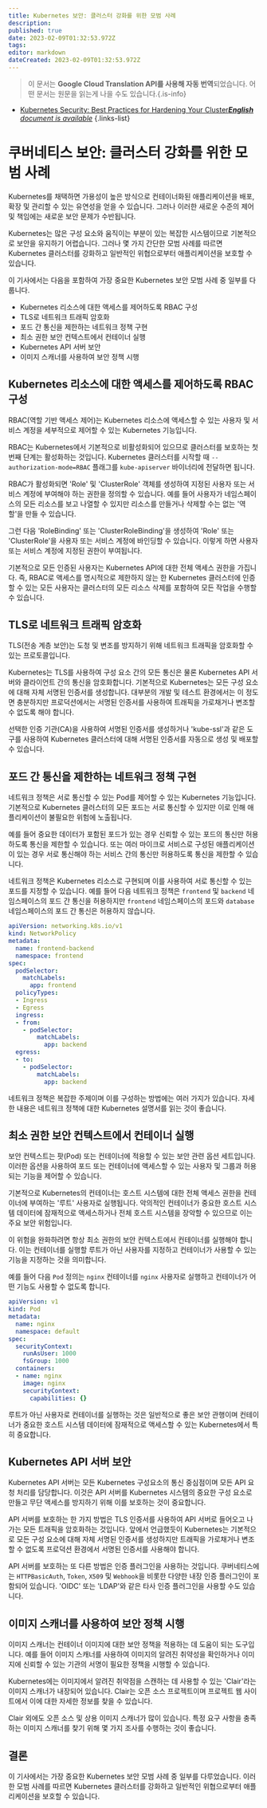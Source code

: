 ```yaml
---
title: Kubernetes 보안: 클러스터 강화를 위한 모범 사례
description: 
published: true
date: 2023-02-09T01:32:53.972Z
tags: 
editor: markdown
dateCreated: 2023-02-09T01:32:53.972Z
---
```


> 이 문서는 **Google Cloud Translation API를 사용해 자동 번역**되었습니다.
어떤 문서는 원문을 읽는게 나을 수도 있습니다.{.is-info}



- [Kubernetes Security: Best Practices for Hardening Your Cluster***English** document is available*](/en/Knowledge-base/Kubernetes/kubernetes-security-best-practices-for-hardening-your-cluster)
{.links-list}


# 쿠버네티스 보안: 클러스터 강화를 위한 모범 사례

Kubernetes를 채택하면 가용성이 높은 방식으로 컨테이너화된 애플리케이션을 배포, 확장 및 관리할 수 있는 유연성을 얻을 수 있습니다. 그러나 이러한 새로운 수준의 제어 및 책임에는 새로운 보안 문제가 수반됩니다.

Kubernetes는 많은 구성 요소와 움직이는 부분이 있는 복잡한 시스템이므로 기본적으로 보안을 유지하기 어렵습니다. 그러나 몇 가지 간단한 모범 사례를 따르면 Kubernetes 클러스터를 강화하고 일반적인 위협으로부터 애플리케이션을 보호할 수 있습니다.

이 기사에서는 다음을 포함하여 가장 중요한 Kubernetes 보안 모범 사례 중 일부를 다룹니다.

* Kubernetes 리소스에 대한 액세스를 제어하도록 RBAC 구성
* TLS로 네트워크 트래픽 암호화
* 포드 간 통신을 제한하는 네트워크 정책 구현
* 최소 권한 보안 컨텍스트에서 컨테이너 실행
* Kubernetes API 서버 보안
* 이미지 스캐너를 사용하여 보안 정책 시행

## Kubernetes 리소스에 대한 액세스를 제어하도록 RBAC 구성

RBAC(역할 기반 액세스 제어)는 Kubernetes 리소스에 액세스할 수 있는 사용자 및 서비스 계정을 세부적으로 제어할 수 있는 Kubernetes 기능입니다.

RBAC는 Kubernetes에서 기본적으로 비활성화되어 있으므로 클러스터를 보호하는 첫 번째 단계는 활성화하는 것입니다. Kubernetes 클러스터를 시작할 때 `--authorization-mode=RBAC` 플래그를 `kube-apiserver` 바이너리에 전달하면 됩니다.

RBAC가 활성화되면 'Role' 및 'ClusterRole' 객체를 생성하여 지정된 사용자 또는 서비스 계정에 부여해야 하는 권한을 정의할 수 있습니다. 예를 들어 사용자가 네임스페이스의 모든 리소스를 보고 나열할 수 있지만 리소스를 만들거나 삭제할 수는 없는 '역할'을 만들 수 있습니다.

그런 다음 'RoleBinding' 또는 'ClusterRoleBinding'을 생성하여 'Role' 또는 'ClusterRole'을 사용자 또는 서비스 계정에 바인딩할 수 있습니다. 이렇게 하면 사용자 또는 서비스 계정에 지정된 권한이 부여됩니다.

기본적으로 모든 인증된 사용자는 Kubernetes API에 대한 전체 액세스 권한을 가집니다. 즉, RBAC로 액세스를 명시적으로 제한하지 않는 한 Kubernetes 클러스터에 인증할 수 있는 모든 사용자는 클러스터의 모든 리소스 삭제를 포함하여 모든 작업을 수행할 수 있습니다.

## TLS로 네트워크 트래픽 암호화

TLS(전송 계층 보안)는 도청 및 변조를 방지하기 위해 네트워크 트래픽을 암호화할 수 있는 프로토콜입니다.

Kubernetes는 TLS를 사용하여 구성 요소 간의 모든 통신은 물론 Kubernetes API 서버와 클라이언트 간의 통신을 암호화합니다. 기본적으로 Kubernetes는 모든 구성 요소에 대해 자체 서명된 인증서를 생성합니다. 대부분의 개발 및 테스트 환경에서는 이 정도면 충분하지만 프로덕션에서는 서명된 인증서를 사용하여 트래픽을 가로채거나 변조할 수 없도록 해야 합니다.

선택한 인증 기관(CA)을 사용하여 서명된 인증서를 생성하거나 'kube-ssl'과 같은 도구를 사용하여 Kubernetes 클러스터에 대해 서명된 인증서를 자동으로 생성 및 배포할 수 있습니다.

## 포드 간 통신을 제한하는 네트워크 정책 구현

네트워크 정책은 서로 통신할 수 있는 Pod를 제어할 수 있는 Kubernetes 기능입니다. 기본적으로 Kubernetes 클러스터의 모든 포드는 서로 통신할 수 있지만 이로 인해 애플리케이션이 불필요한 위험에 노출됩니다.

예를 들어 중요한 데이터가 포함된 포드가 있는 경우 신뢰할 수 있는 포드의 통신만 허용하도록 통신을 제한할 수 있습니다. 또는 여러 마이크로 서비스로 구성된 애플리케이션이 있는 경우 서로 통신해야 하는 서비스 간의 통신만 허용하도록 통신을 제한할 수 있습니다.

네트워크 정책은 Kubernetes 리소스로 구현되며 이를 사용하여 서로 통신할 수 있는 포드를 지정할 수 있습니다. 예를 들어 다음 네트워크 정책은 `frontend` 및 `backend` 네임스페이스의 포드 간 통신을 허용하지만 `frontend` 네임스페이스의 포드와 `database` 네임스페이스의 포드 간 통신은 허용하지 않습니다.

```yaml
apiVersion: networking.k8s.io/v1
kind: NetworkPolicy
metadata:
  name: frontend-backend
  namespace: frontend
spec:
  podSelector:
    matchLabels:
      app: frontend
  policyTypes:
  - Ingress
  - Egress
  ingress:
  - from:
    - podSelector:
        matchLabels:
          app: backend
  egress:
  - to:
    - podSelector:
        matchLabels:
          app: backend
```

네트워크 정책은 복잡한 주제이며 이를 구성하는 방법에는 여러 가지가 있습니다. 자세한 내용은 네트워크 정책에 대한 Kubernetes 설명서를 읽는 것이 좋습니다.

## 최소 권한 보안 컨텍스트에서 컨테이너 실행

보안 컨텍스트는 팟(Pod) 또는 컨테이너에 적용할 수 있는 보안 관련 옵션 세트입니다. 이러한 옵션을 사용하여 포드 또는 컨테이너에 액세스할 수 있는 사용자 및 그룹과 허용되는 기능을 제어할 수 있습니다.

기본적으로 Kubernetes의 컨테이너는 호스트 시스템에 대한 전체 액세스 권한을 컨테이너에 부여하는 '루트' 사용자로 실행됩니다. 악의적인 컨테이너가 중요한 호스트 시스템 데이터에 잠재적으로 액세스하거나 전체 호스트 시스템을 장악할 수 있으므로 이는 주요 보안 위험입니다.

이 위험을 완화하려면 항상 최소 권한의 보안 컨텍스트에서 컨테이너를 실행해야 합니다. 이는 컨테이너를 실행할 루트가 아닌 사용자를 지정하고 컨테이너가 사용할 수 있는 기능을 지정하는 것을 의미합니다.

예를 들어 다음 `Pod` 정의는 `nginx` 컨테이너를 `nginx` 사용자로 실행하고 컨테이너가 어떤 기능도 사용할 수 없도록 합니다.

```yaml
apiVersion: v1
kind: Pod
metadata:
  name: nginx
  namespace: default
spec:
  securityContext:
    runAsUser: 1000
    fsGroup: 1000
  containers:
  - name: nginx
    image: nginx
    securityContext:
      capabilities: {}
```

루트가 아닌 사용자로 컨테이너를 실행하는 것은 일반적으로 좋은 보안 관행이며 컨테이너가 중요한 호스트 시스템 데이터에 잠재적으로 액세스할 수 있는 Kubernetes에서 특히 중요합니다.

## Kubernetes API 서버 보안

Kubernetes API 서버는 모든 Kubernetes 구성요소의 통신 중심점이며 모든 API 요청 처리를 담당합니다. 이것은 API 서버를 Kubernetes 시스템의 중요한 구성 요소로 만들고 무단 액세스를 방지하기 위해 이를 보호하는 것이 중요합니다.

API 서버를 보호하는 한 가지 방법은 TLS 인증서를 사용하여 API 서버로 들어오고 나가는 모든 트래픽을 암호화하는 것입니다. 앞에서 언급했듯이 Kubernetes는 기본적으로 모든 구성 요소에 대해 자체 서명된 인증서를 생성하지만 트래픽을 가로채거나 변조할 수 없도록 프로덕션 환경에서 서명된 인증서를 사용해야 합니다.

API 서버를 보호하는 또 다른 방법은 인증 플러그인을 사용하는 것입니다. 쿠버네티스에는 `HTTPBasicAuth`, `Token`, `X509` 및 `Webhook`을 비롯한 다양한 내장 인증 플러그인이 포함되어 있습니다. 'OIDC' 또는 'LDAP'와 같은 타사 인증 플러그인을 사용할 수도 있습니다.

## 이미지 스캐너를 사용하여 보안 정책 시행

이미지 스캐너는 컨테이너 이미지에 대한 보안 정책을 적용하는 데 도움이 되는 도구입니다. 예를 들어 이미지 스캐너를 사용하여 이미지의 알려진 취약성을 확인하거나 이미지에 신뢰할 수 있는 기관의 서명이 필요한 정책을 시행할 수 있습니다.

Kubernetes에는 이미지에서 알려진 취약점을 스캔하는 데 사용할 수 있는 'Clair'라는 이미지 스캐너가 내장되어 있습니다. Clair는 오픈 소스 프로젝트이며 프로젝트 웹 사이트에서 이에 대한 자세한 정보를 찾을 수 있습니다.

Clair 외에도 오픈 소스 및 상용 이미지 스캐너가 많이 있습니다. 특정 요구 사항을 충족하는 이미지 스캐너를 찾기 위해 몇 가지 조사를 수행하는 것이 좋습니다.

## 결론

이 기사에서는 가장 중요한 Kubernetes 보안 모범 사례 중 일부를 다루었습니다. 이러한 모범 사례를 따르면 Kubernetes 클러스터를 강화하고 일반적인 위협으로부터 애플리케이션을 보호할 수 있습니다.